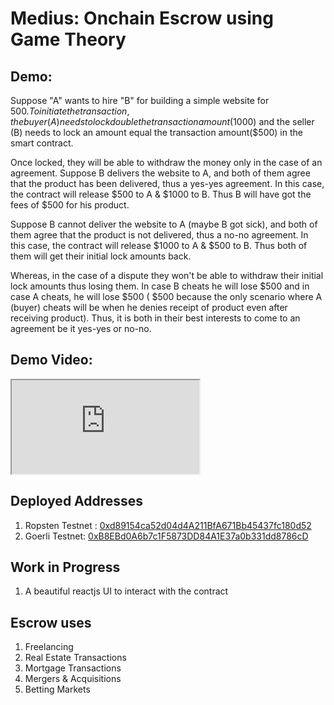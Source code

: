 # Medius: Onchain Escrow using Game Theory

## Demo:
Suppose "A" wants to hire "B" for building a simple website for $500.
To initiate the transaction, the buyer (A) needs to lock double the transaction amount ($1000) and the seller (B) needs to lock an amount equal the transaction amount($500) in the smart contract.

Once locked, they will be able to withdraw the money only in the case of an agreement.
Suppose B delivers the website to A, and both of them agree that the product has been delivered, thus a yes-yes agreement. 
In this case, the contract will release $500 to A & $1000 to B. Thus B will have got the fees of $500 for his product.

Suppose B cannot deliver the website to A (maybe B got sick), and both of them agree that the product is not delivered, thus a no-no agreement.
In this case, the contract will release $1000 to A & $500 to B. Thus both of them will get their initial lock amounts back.

Whereas, in the case of a dispute they won't be able to withdraw their initial lock amounts thus losing them. In case B cheats he will lose $500 and in case A cheats, 
he will lose $500 ( $500 because the only scenario where A (buyer) cheats will be when he denies receipt of product even after receiving product). Thus, it is both 
in their best interests to come to an agreement be it yes-yes or no-no.

## Demo Video:
<iframe src="https://www.youtube.com/watch?v=SgkRjRihi9M"></iframe>

## Deployed Addresses
1. Ropsten Testnet : [0xd89154ca52d04d4A211BfA671Bb45437fc180d52](https://ropsten.etherscan.io/address/0xd89154ca52d04d4A211BfA671Bb45437fc180d52#writeContract)
2. Goerli Testnet: [0xB8EBd0A6b7c1F5873DD84A1E37a0b331dd8786cD](https://goerli.etherscan.io/address/0xB8EBd0A6b7c1F5873DD84A1E37a0b331dd8786cD#writeContract)

## Work in Progress
1. A beautiful reactjs UI to interact with the contract

## Escrow uses
 1. Freelancing
 2. Real Estate Transactions
 3. Mortgage Transactions
 4. Mergers & Acquisitions
 5. Betting Markets










